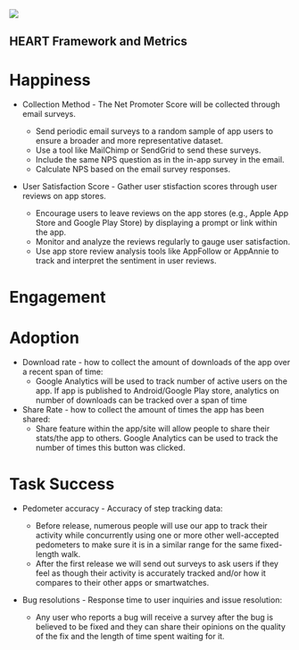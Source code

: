 
<img src="https://github.com/tanyavm7/walk_a_pal/blob/main/res/HEART-Framework.pdf">

## HEART Framework and Metrics

# Happiness
* Collection Method - The Net Promoter Score will be collected through email surveys.
   - Send periodic email surveys to a random sample of app users to ensure a broader and more representative dataset.
   - Use a tool like MailChimp or SendGrid to send these surveys.
   - Include the same NPS question as in the in-app survey in the email.
   - Calculate NPS based on the email survey responses.
     
* User Satisfaction Score - Gather user stisfaction scores through user reviews on app stores.
   - Encourage users to leave reviews on the app stores (e.g., Apple App Store and Google Play Store) by displaying a prompt or link within the app.
   - Monitor and analyze the reviews regularly to gauge user satisfaction.
   - Use app store review analysis tools like AppFollow or AppAnnie to track and interpret the sentiment in user reviews.
  
# Engagement 


# Adoption
* Download rate - how to collect the amount of downloads of the app over a recent span of time:
  - Google Analytics will be used to track number of active users on the app. If app is published
  to Android/Google Play store, analytics on number of downloads can be tracked over a span of time
* Share Rate - how to collect the amount of times the app has been shared:
  - Share feature within the app/site will allow people to share their stats/the app to others. Google
  Analytics can be used to track the number of times this button was clicked. 


# Task Success
* Pedometer accuracy - Accuracy of step tracking data:
  - Before release, numerous people will use our app to track their activity while concurrently using one or more other well-accepted pedometers to make sure it is in a similar range for the same fixed-length walk.
  - After the first release we will send out surveys to ask users if they feel as though their activity is accurately tracked and/or how it compares to their other apps or smartwatches. 
  
* Bug resolutions - Response time to user inquiries and issue resolution:
  - Any user who reports a bug will receive a survey after the bug is believed to be fixed and they can share their opinions on the quality of the fix and the length of time spent waiting for it.
